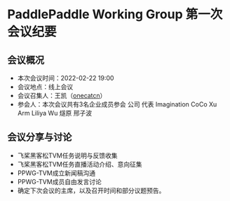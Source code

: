 # PaddlePaddle Working Group 第一次会议纪要

## 会议概况

- 本次会议时间：2022-02-22 19:00
- 会议地点：线上会议
- 会议召集人：王凯（[onecatcn](https://github.com/onecat)）
- 参会人：本次会议共有3名企业成员参会
公司	代表
Imagination	CoCo Xu
Arm	Liliya Wu
燧原	邢子波

## 会议分享与讨论

- 飞桨黑客松TVM任务说明与反馈收集
- 飞桨黑客松TVM任务直播活动介绍、意向征集
- PPWG-TVM成立新闻稿沟通
- PPWG-TVM成员自由发言讨论
- 确定下次会议的主席，以及召开时间和部分议题预告。
